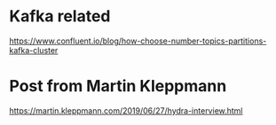 # Kafka related
https://www.confluent.io/blog/how-choose-number-topics-partitions-kafka-cluster

# Post from Martin Kleppmann
https://martin.kleppmann.com/2019/06/27/hydra-interview.html
